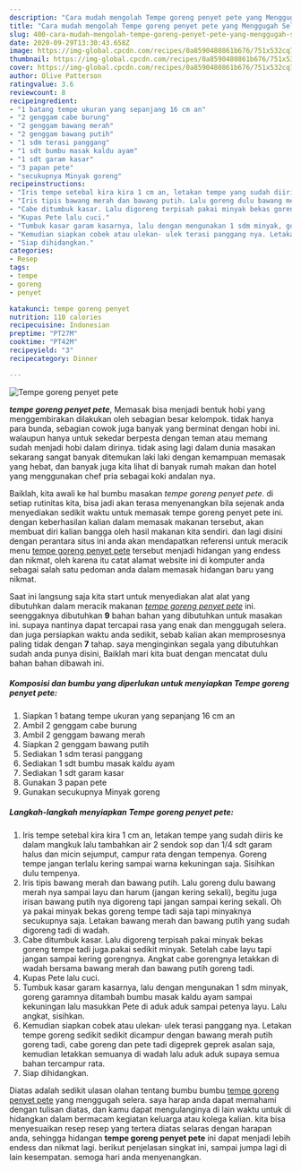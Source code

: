 ```yaml
---
description: "Cara mudah mengolah Tempe goreng penyet pete yang Menggugah Selera"
title: "Cara mudah mengolah Tempe goreng penyet pete yang Menggugah Selera"
slug: 400-cara-mudah-mengolah-tempe-goreng-penyet-pete-yang-menggugah-selera
date: 2020-09-29T13:30:43.658Z
image: https://img-global.cpcdn.com/recipes/0a8590480861b676/751x532cq70/tempe-goreng-penyet-pete-foto-resep-utama.jpg
thumbnail: https://img-global.cpcdn.com/recipes/0a8590480861b676/751x532cq70/tempe-goreng-penyet-pete-foto-resep-utama.jpg
cover: https://img-global.cpcdn.com/recipes/0a8590480861b676/751x532cq70/tempe-goreng-penyet-pete-foto-resep-utama.jpg
author: Olive Patterson
ratingvalue: 3.6
reviewcount: 8
recipeingredient:
- "1 batang tempe ukuran yang sepanjang 16 cm an"
- "2 genggam cabe burung"
- "2 genggam bawang merah"
- "2 genggam bawang putih"
- "1 sdm terasi panggang"
- "1 sdt bumbu masak kaldu ayam"
- "1 sdt garam kasar"
- "3 papan pete"
- "secukupnya Minyak goreng"
recipeinstructions:
- "Iris tempe setebal kira kira 1 cm an, letakan tempe yang sudah diiris ke dalam mangkuk lalu tambahkan air 2 sendok sop dan 1/4 sdt garam halus dan micin sejumput, campur rata dengan tempenya. Goreng tempe jangan terlalu kering sampai warna kekuningan saja. Sisihkan dulu tempenya."
- "Iris tipis bawang merah dan bawang putih. Lalu goreng dulu bawang merah nya sampai layu dan harum (jangan kering sekali), begitu juga irisan bawang putih nya digoreng tapi jangan sampai kering sekali. Oh ya pakai minyak bekas goreng tempe tadi saja tapi minyaknya secukupnya saja. Letakan bawang merah dan bawang putih yang sudah digoreng tadi di wadah."
- "Cabe ditumbuk kasar. Lalu digoreng terpisah pakai minyak bekas goreng tempe tadi juga.pakai sedikit minyak. Setelah cabe layu tapi jangan sampai kering gorengnya. Angkat cabe gorengnya letakkan di wadah bersama bawang merah dan bawang putih goreng tadi."
- "Kupas Pete lalu cuci."
- "Tumbuk kasar garam kasarnya, lalu dengan mengunakan 1 sdm minyak, goreng garamnya ditambah bumbu masak kaldu ayam sampai kekuningan lalu masukkan Pete di aduk aduk sampai petenya layu. Lalu angkat, sisihkan."
- "Kemudian siapkan cobek atau ulekan· ulek terasi panggang nya. Letakan tempe goreng sedikit sedikit dicampur dengan bawang merah putih goreng tadi, cabe goreng dan pete tadi digeprek geprek asalan saja, kemudian letakkan semuanya di wadah lalu aduk aduk supaya semua bahan tercampur rata."
- "Siap dihidangkan."
categories:
- Resep
tags:
- tempe
- goreng
- penyet

katakunci: tempe goreng penyet 
nutrition: 110 calories
recipecuisine: Indonesian
preptime: "PT27M"
cooktime: "PT42M"
recipeyield: "3"
recipecategory: Dinner

---
```



![Tempe goreng penyet pete](https://img-global.cpcdn.com/recipes/0a8590480861b676/751x532cq70/tempe-goreng-penyet-pete-foto-resep-utama.jpg)

<b><i>tempe goreng penyet pete</i></b>, Memasak bisa menjadi bentuk hobi yang menggembirakan dilakukan oleh sebagian besar kelompok. tidak hanya para bunda, sebagian cowok juga banyak yang berminat dengan hobi ini. walaupun hanya untuk sekedar berpesta dengan teman atau memang sudah menjadi hobi dalam dirinya. tidak asing lagi dalam dunia masakan sekarang sangat banyak ditemukan laki laki dengan kemampuan memasak yang hebat, dan banyak juga kita lihat di banyak rumah makan dan hotel yang menggunakan chef pria sebagai koki andalan nya.

Baiklah, kita awali ke hal bumbu masakan <i>tempe goreng penyet pete</i>. di setiap rutinitas kita, bisa jadi akan terasa menyenangkan bila sejenak anda menyediakan sedikit waktu untuk memasak tempe goreng penyet pete ini. dengan keberhasilan kalian dalam memasak makanan tersebut, akan membuat diri kalian bangga oleh hasil makanan kita sendiri. dan lagi disini dengan perantara situs ini anda akan mendapatkan referensi untuk meracik menu <u>tempe goreng penyet pete</u> tersebut menjadi hidangan yang endess dan nikmat, oleh karena itu catat alamat website ini di komputer anda sebagai salah satu pedoman anda dalam memasak hidangan baru yang nikmat.




Saat ini langsung saja kita start untuk menyediakan alat alat yang dibutuhkan dalam meracik makanan <u><i>tempe goreng penyet pete</i></u> ini. seenggaknya dibutuhkan <b>9</b> bahan bahan yang dibutuhkan untuk masakan ini. supaya nantinya dapat tercapai rasa yang enak dan menggugah selera. dan juga persiapkan waktu anda sedikit, sebab kalian akan memprosesnya paling tidak dengan <b>7</b> tahap. saya menginginkan segala yang dibutuhkan sudah anda punya disini, Baiklah mari kita buat dengan mencatat dulu bahan bahan dibawah ini.

<!--inarticleads1-->

##### Komposisi dan bumbu yang diperlukan untuk menyiapkan Tempe goreng penyet pete:

1. Siapkan 1 batang tempe ukuran yang sepanjang 16 cm an
1. Ambil 2 genggam cabe burung
1. Ambil 2 genggam bawang merah
1. Siapkan 2 genggam bawang putih
1. Sediakan 1 sdm terasi panggang
1. Sediakan 1 sdt bumbu masak kaldu ayam
1. Sediakan 1 sdt garam kasar
1. Gunakan 3 papan pete
1. Gunakan secukupnya Minyak goreng




<!--inarticleads2-->

##### Langkah-langkah menyiapkan Tempe goreng penyet pete:

1. Iris tempe setebal kira kira 1 cm an, letakan tempe yang sudah diiris ke dalam mangkuk lalu tambahkan air 2 sendok sop dan 1/4 sdt garam halus dan micin sejumput, campur rata dengan tempenya. Goreng tempe jangan terlalu kering sampai warna kekuningan saja. Sisihkan dulu tempenya.
1. Iris tipis bawang merah dan bawang putih. Lalu goreng dulu bawang merah nya sampai layu dan harum (jangan kering sekali), begitu juga irisan bawang putih nya digoreng tapi jangan sampai kering sekali. Oh ya pakai minyak bekas goreng tempe tadi saja tapi minyaknya secukupnya saja. Letakan bawang merah dan bawang putih yang sudah digoreng tadi di wadah.
1. Cabe ditumbuk kasar. Lalu digoreng terpisah pakai minyak bekas goreng tempe tadi juga.pakai sedikit minyak. Setelah cabe layu tapi jangan sampai kering gorengnya. Angkat cabe gorengnya letakkan di wadah bersama bawang merah dan bawang putih goreng tadi.
1. Kupas Pete lalu cuci.
1. Tumbuk kasar garam kasarnya, lalu dengan mengunakan 1 sdm minyak, goreng garamnya ditambah bumbu masak kaldu ayam sampai kekuningan lalu masukkan Pete di aduk aduk sampai petenya layu. Lalu angkat, sisihkan.
1. Kemudian siapkan cobek atau ulekan· ulek terasi panggang nya. Letakan tempe goreng sedikit sedikit dicampur dengan bawang merah putih goreng tadi, cabe goreng dan pete tadi digeprek geprek asalan saja, kemudian letakkan semuanya di wadah lalu aduk aduk supaya semua bahan tercampur rata.
1. Siap dihidangkan.




Diatas adalah sedikit ulasan olahan tentang bumbu bumbu <u>tempe goreng penyet pete</u> yang menggugah selera. saya harap anda dapat memahami dengan tulisan diatas, dan kamu dapat mengulanginya di lain waktu untuk di hidangkan dalam bermacam kegiatan keluarga atau kolega kalian. kita bisa menyesuaikan resep resep yang tertera diatas selaras dengan harapan anda, sehingga hidangan <b>tempe goreng penyet pete</b> ini dapat menjadi lebih endess dan nikmat lagi. berikut penjelasan singkat ini, sampai jumpa lagi di lain kesempatan. semoga hari anda menyenangkan.
